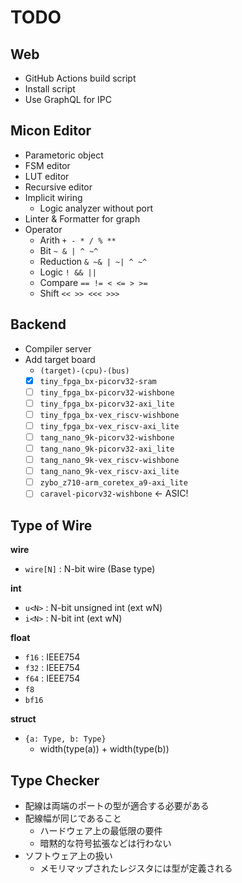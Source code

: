 # TODO

## Web

- GitHub Actions build script
- Install script
- Use GraphQL for IPC

## Micon Editor

- Parametoric object
- FSM editor
- LUT editor
- Recursive editor
- Implicit wiring
  - Logic analyzer without port
- Linter & Formatter for graph 
- Operator
  - Arith `+ - * / % **`
  - Bit `~ & | ^ ~^`
  - Reduction `& ~& | ~| ^ ~^`
  - Logic `! && ||`
  - Compare `== != < <= > >=`
  - Shift `<< >> <<< >>>`

## Backend

- Compiler server
- Add target board
  - `(target)-(cpu)-(bus)`
  - [x] `tiny_fpga_bx-picorv32-sram`
  - [ ] `tiny_fpga_bx-picorv32-wishbone`
  - [ ] `tiny_fpga_bx-picorv32-axi_lite`
  - [ ] `tiny_fpga_bx-vex_riscv-wishbone`
  - [ ] `tiny_fpga_bx-vex_riscv-axi_lite`
  - [ ] `tang_nano_9k-picorv32-wishbone`
  - [ ] `tang_nano_9k-picorv32-axi_lite`
  - [ ] `tang_nano_9k-vex_riscv-wishbone`
  - [ ] `tang_nano_9k-vex_riscv-axi_lite`
  - [ ] `zybo_z710-arm_coretex_a9-axi_lite`
  - [ ] `caravel-picorv32-wishbone` ← ASIC!

## Type of Wire

**wire**

- `wire[N]` : N-bit wire (Base type)

**int**

- `u<N>` : N-bit unsigned int (ext wN)
- `i<N>` : N-bit int (ext wN)

**float**

- `f16` : IEEE754
- `f32` : IEEE754
- `f64` : IEEE754
- `f8`
- `bf16`
    
**struct**

- `{a: Type, b: Type}`
  - width(type(a)) + width(type(b))

## Type Checker

- 配線は両端のポートの型が適合する必要がある
- 配線幅が同じであること
  - ハードウェア上の最低限の要件
  - 暗黙的な符号拡張などは行わない
- ソフトウェア上の扱い
  - メモリマップされたレジスタには型が定義される
